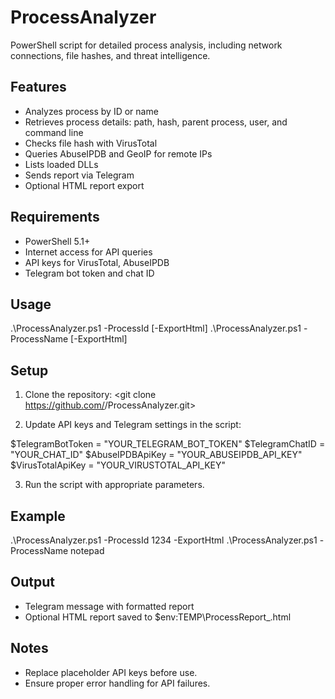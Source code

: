 # ProcessAnalyzer

PowerShell script for detailed process analysis, including network connections, file hashes, and threat intelligence.

## Features
- Analyzes process by ID or name
- Retrieves process details: path, hash, parent process, user, and command line
- Checks file hash with VirusTotal
- Queries AbuseIPDB and GeoIP for remote IPs
- Lists loaded DLLs
- Sends report via Telegram
- Optional HTML report export

## Requirements
- PowerShell 5.1+
- Internet access for API queries
- API keys for VirusTotal, AbuseIPDB
- Telegram bot token and chat ID

## Usage
.\ProcessAnalyzer.ps1 -ProcessId <ID> [-ExportHtml]
.\ProcessAnalyzer.ps1 -ProcessName <Name> [-ExportHtml]

## Setup
1. Clone the repository:
<git clone https://github.com/<your-username>/ProcessAnalyzer.git>

2. Update API keys and Telegram settings in the script:

$TelegramBotToken = "YOUR_TELEGRAM_BOT_TOKEN"
$TelegramChatID = "YOUR_CHAT_ID"
$AbuseIPDBApiKey = "YOUR_ABUSEIPDB_API_KEY"
$VirusTotalApiKey = "YOUR_VIRUSTOTAL_API_KEY"

3. Run the script with appropriate parameters.

## Example

.\ProcessAnalyzer.ps1 -ProcessId 1234 -ExportHtml
.\ProcessAnalyzer.ps1 -ProcessName notepad

## Output
- Telegram message with formatted report
- Optional HTML report saved to $env:TEMP\ProcessReport_<ProcessId>.html
  
## Notes
- Replace placeholder API keys before use.
- Ensure proper error handling for API failures.
